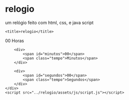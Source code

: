 # relogio
um relógio feito com html, css, e java script 
<!DOCTYPE html>
<html lang="en">
<head>
    <meta charset="UTF-8">
    <meta http-equiv="X-UA-Compatible" content="IE=edge">
    <meta name="viewport" content="width=device-width, initial-scale=1.0">
    <link rel="stylesheet" href="../relogio/assets/css/style.css">
    
    <title>relogio</title>
</head>
<body>
    <div class="relogio">
        <div>
            <span id="horas">00</span>
            <span class="tempo">Horas</span>
        </div>

        <div>
            <span id="minutos">00</span>
            <span class="tempo">Minutos</span>
        </div>

        <div>
            <span id="segundos">00</span>
            <span class="tempo">Segundos</span>
        </div>
    </div>
    <script src="../relogio/assets/js/script.js"></script>
</body>

</html>
